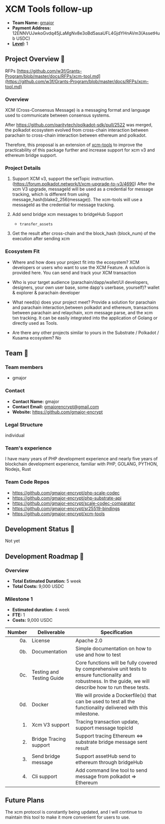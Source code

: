 # XCM Tools follow-up

* **Team Name:** [gmajor](https://github.com/gmajor-encrypt)
* **Payment Address:** 12ENNVUJwkoGvdq45jLaMgNv8e3oBd5asaUFL4GjdYHnAVm3(AssetHub USDC)
* **[Level](https://github.com/w3f/Grants-Program/tree/master#level_slider-levels):** 1

## Project Overview :page_facing_up:

RFPs [https://github.com/w3f/Grants-Program/blob/master/docs/RFPs/xcm-tool.md](https://github.com/w3f/Grants-Program/blob/master/docs/RFPs/xcm-tool.md)

### Overview

XCM (Cross-Consensus Message) is a messaging format and language used to communicate between consensus systems.

After https://github.com/paritytech/polkadot-sdk/pull/2522 was merged, the polkadot ecosystem evolved from cross-chain interaction
between parachain to cross-chain interaction between ethereum and polkadot.

Therefore, this proposal is an extension of [xcm-tools](https://github.com/gmajor-encrypt/xcm-tools) to improve the
practicability of this package further and increase support for xcm v3 and ethereum bridge support.

### Project Details

1. Support XCM v3, support the setTopic instruction.(https://forum.polkadot.network/t/xcm-upgrade-to-v3/4690)
   After the xcm V3 upgrade, messageId will be used as a credential for message tracking, which is different from using
   message_hash(blake2_256(message)).
   The xcm-tools will use a messageId as the credential for message tracking.

2. Add send bridge xcm messages to bridgeHub Support

    * `transfer_assets`

3. Get the result after cross-chain and the block_hash (block_num) of the execution after sending xcm

### Ecosystem Fit

- Where and how does your project fit into the ecosystem?
  XCM developers or users who want to use the XCM Feature. A solution is provided here. You can send and track your XCM
  transaction

- Who is your target audience (parachain/dapp/wallet/UI developers, designers, your own user base, some dapp's userbase,
  yourself)?
  wallet & explorer & parachain developer

- What need(s) does your project meet?
  Provide a solution for parachain and parachain interaction,between polkadot and ethereum, transactions between parachain and relaychain,
  xcm message parse, and the xcm txn tracking. It can be easily integrated into the application of Golang or directly used as Tools.

- Are there any other projects similar to yours in the Substrate / Polkadot / Kusama ecosystem?
  No

## Team :busts_in_silhouette:

### Team members

* gmajor

### Contact

* **Contact Name:** gmajor
* **Contact Email:** gmajorencrypt@gmail.com
* **Website:** https://github.com/gmajor-encrypt

### Legal Structure

individual

### Team's experience

I have many years of PHP development experience and nearly five years of blockchain development experience, familiar
with PHP, GOLANG, PYTHON, Nodejs, Rust

### Team Code Repos

- https://github.com/gmajor-encrypt/php-scale-codec
- https://github.com/gmajor-encrypt/php-substrate-api
- https://github.com/gmajor-encrypt/scale-codec-comparator
- https://github.com/gmajor-encrypt/sr25519-bindings
- https://github.com/gmajor-encrypt/xcm-tools

## Development Status :open_book:

Not yet

## Development Roadmap :nut_and_bolt:

### Overview

* **Total Estimated Duration:** 5 week
* **Total Costs:** 9,000 USDC

### Milestone 1

* **Estimated duration:** 4 week
* **FTE:**  1
* **Costs:** 9,000 USDC

| Number | Deliverable               | Specification                                                                                                                                                   |
|-------:|---------------------------|-----------------------------------------------------------------------------------------------------------------------------------------------------------------|
|    0a. | License                   | Apache 2.0                                                                                                                                                      |
|    0b. | Documentation             | Simple documentation on how to use and how to test                                                                                                              |
|    0c. | Testing and Testing Guide | Core functions will be fully covered by comprehensive unit tests to ensure functionality and robustness. In the guide, we will describe how to run these tests. |
|    0d. | Docker                    | We will provide a Dockerfile(s) that can be used to test all the functionality delivered with this milestone.                                                   |
|     1. | Xcm V3 support            | Tracing transaction update, support message topicId                                                                                                             |  
|     2. | Bridge Tracing support    | Support tracing Ethereum \<=\> substrate bridge message sent result                                                                                               |  
|     3. | Send bridge message       | Support assetHub send to ethereum through bridgeHub                                                                                                             |
|     4. | Cli support               | Add command line tool to send message from polkadot => Ethereum                                                                                                 |

## Future Plans

The xcm protocol is constantly being updated, and I will continue to maintain this tool to make it more convenient for
users to use.